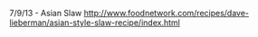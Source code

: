 7/9/13 - Asian Slaw http://www.foodnetwork.com/recipes/dave-lieberman/asian-style-slaw-recipe/index.html
